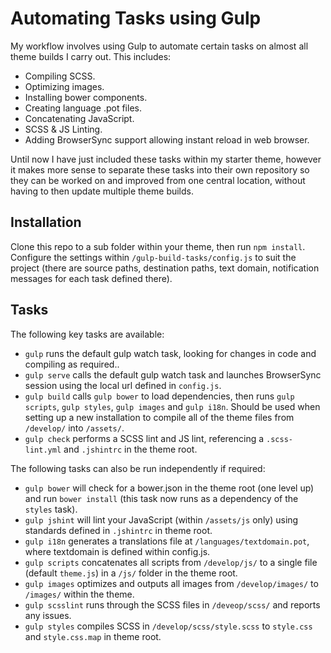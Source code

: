 # Automating Tasks using Gulp
My workflow involves using Gulp to automate certain tasks on almost all theme builds I carry out. This includes:

* Compiling SCSS.
* Optimizing images.
* Installing bower components.
* Creating language .pot files.
* Concatenating JavaScript.
* SCSS & JS Linting.
* Adding BrowserSync support allowing instant reload in web browser.

Until now I have just included these tasks within my starter theme, however it makes more sense to separate these tasks into their own repository so they can be worked on and improved from one central location, without having to then update multiple theme builds.

## Installation
Clone this repo to a sub folder within your theme, then run `npm install`. Configure the settings within `/gulp-build-tasks/config.js` to suit the project (there are source paths, destination paths, text domain, notification messages for each task defined there).

## Tasks
The following key tasks are available:

* `gulp` runs the default gulp watch task, looking for changes in code and compiling as required..
* `gulp serve` calls the default gulp watch task and launches BrowserSync session using the local url defined in `config.js`.
* `gulp build` calls `gulp bower` to load dependencies, then runs `gulp scripts`, `gulp styles`, `gulp images` and `gulp i18n`. Should be used when setting up a new installation to compile all of the theme files from `/develop/` into `/assets/`.
* `gulp check` performs a SCSS lint and JS lint, referencing a `.scss-lint.yml` and `.jshintrc` in the theme root.

The following tasks can also be run independently if required:

* `gulp bower` will check for a bower.json in the theme root (one level up) and run `bower install` (this task now runs as a dependency of the `styles` task).
* `gulp jshint` will lint your JavaScript (within `/assets/js` only) using standards defined in `.jshintrc` in theme root.
* `gulp i18n` generates a translations file at `/languages/textdomain.pot`, where textdomain is defined within config.js.
* `gulp scripts` concatenates all scripts from `/develop/js/` to a single file (default `theme.js`) in a `/js/` folder in the theme root.
* `gulp images` optimizes and outputs all images from `/develop/images/` to `/images/` within the theme.
* `gulp scsslint` runs through the SCSS files in `/deveop/scss/` and reports any issues.
* `gulp styles` compiles SCSS in `/develop/scss/style.scss` to `style.css` and `style.css.map` in theme root.
